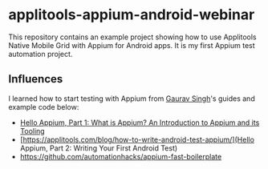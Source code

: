 # applitools-appium-android-webinar

This repository contains an example project showing how to use Applitools Native Mobile Grid with Appium for Android apps.
It is my first Appium test automation project.


## Influences

I learned how to start testing with Appium from
[Gaurav Singh](https://twitter.com/automationhacks)'s guides and example code below:

* [Hello Appium, Part 1: What is Appium? An Introduction to Appium and its Tooling](https://applitools.com/blog/what-is-appium-introduction-to-appium/)
* [https://applitools.com/blog/how-to-write-android-test-appium/](Hello Appium, Part 2: Writing Your First Android Test)
* https://github.com/automationhacks/appium-fast-boilerplate
